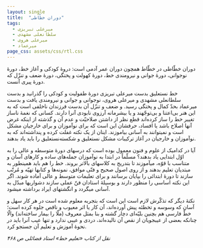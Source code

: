 ```yaml
---
layout: single
title:  "دوران خطّاطی"
tags:
  - میرعلی تبریزی
  - سلطانعلی مشهدی
  - میرعلی هروی
  - میرعماد
page_css: assets/css/rtl.css
---
```

دوران خطّاطی در خطّاط همچون دوران عمر آدمی است: دروهٔ کودکی و آغاز خط، دورهٔ نوجوانی، دورهٔ جوانی و نیرومندی خط، دورهٔ کهولت و پختگی، دورهٔ ضعف و تنزّل که دورهٔ پیری آنست.

خط نستعلیق بدست میرعلی تبریزی دورهٔ طفولیت و کودکی را گذرانید و بدست سلطانعلی مشهدی و میرعلی هروی، نوجوانی و جوانی و نیرومندی یافت و بدست میرعماد بحدّ کمال و پختگی رسید. و ضعف و تنزّل آن بدست فرزندان ناخلفی است که به این هنر بی‌اعتنا و بی‌توجّهند و یا بیشرمانه آرزوی نابودی آنرا دارند. کسانی که نغمهٔ ناساز تغییر خط را ساز کرده‌اند قطع نظر از داشتن صلاحیّت و عدم آن و گذشته از اینکه غرض آنها اصلاح باشد یا افساد، حرفشان این است که برای نوآموزان و برای خارجیان مشکل است و نمیتوانند به آسانی بیاموزند. اینان از یک نکته غفلت کرده و پنداشته‌اند که به نوآموزان و خارجیان در آغاز ترکیبات مشکل نستعلیق و شکسته‌نستعلیق را باید یاد بدهند.

آیا در کدامیک از علوم و فنون معمول بوده است که درسهای دورهٔ متوسطه و عالی را به اوّل ابتدایی یاد بدهند؟ مسلّماً در ابتدا به نوآموزان جمله‌های ساده و کارهای آسان و متناسب با قوّه، میآموزند تا بتدریج به کلاسهای بالاتر بروند. خط را هم باید همینطور به مبتدیان تعلیم بدهند و از روی اصول صحیح و فنّی موافق، نمونه‌ها و کتابها تهیّه و مُرتّب سازند تا دورهٔ ابتدائی را بپایان برسانند و برای تعلیمات متوسط و عالی آماده شوند. اگر این نکته اساسی را منظور دارند و بوسیلهٔ استادان فنّ عملی سازند دشواریها مبدّل به آسانی میگردد و انگشتهای ایراد برداشته میشود.

نکتهٔ دیگر که تذکّرش لازم است این است که بتجربه معلوم شده است در هر کار سهل و آسان که وسوسه و تخطئه پیش آورده‌اند، آن کار یا اثر معیوب و ناقص جلوه کرده است؛ خطّ فارسی هم بچنین بلیّه‌ای دچار گشته و بنا بمثل معروف (ملّا را بیمار ساخته‌اند) والّا چنانکه بعضی از عیبجویان از نقص آن نالیده‌اند، دردی و عیبی ندارد و تنها عیب آنرا باید در نحوهٔ آموزش و تعلیم آن جستجو کرد.

*نقل از کتاب «تعلیم خط» استاد فضائلی ص ۴۶۸*